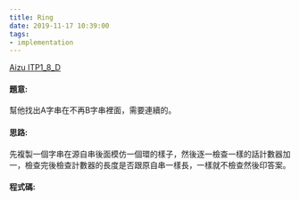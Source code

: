 ```yaml
---
title: Ring
date: 2019-11-17 10:39:00
tags:
- implementation
---
```

[Aizu ITP1_8_D](http://judge.u-aizu.ac.jp/onlinejudge/description.jsp?id=ITP1_8_D)
<!-- more -->

#### 題意:
幫他找出A字串在不再B字串裡面，需要連續的。

#### 思路:
先複製一個字串在源自串後面模仿一個環的樣子，然後逐一檢查一樣的話計數器加一，檢查完後檢查計數器的長度是否跟原自串一樣長，一樣就不檢查然後印答案。

#### 程式碼:
<script src="https://gist.github.com/Daviswww/fa4b745d816d676bac397dcd0d05b2bd.js"></script>